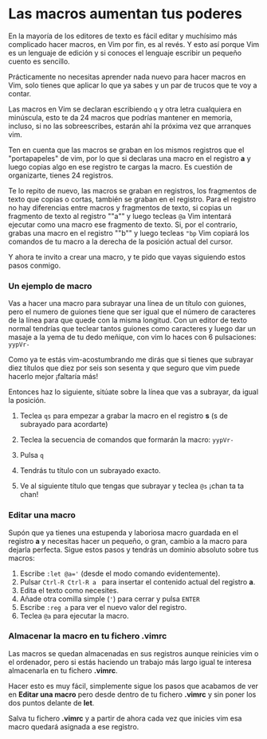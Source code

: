 # Las macros aumentan tus poderes 

En la mayoría de los editores de texto es fácil editar y muchísimo más complicado hacer macros, en Vim por fin, es al revés. Y esto así porque Vim es un lenguaje de edición y si conoces el lenguaje escribir un pequeño cuento es sencillo.

Prácticamente no necesitas aprender nada nuevo para hacer macros en Vim, solo tienes que aplicar lo que ya sabes y un par de trucos que te voy a contar.

Las macros en Vim se declaran escribiendo `q` y otra letra cualquiera en minúscula, esto te da 24 macros que podrías mantener en memoria, incluso, si no las sobreescribes, estarán ahí la próxima vez que arranques vim. 

Ten en cuenta que las macros se graban en los mismos registros que el "portapapeles" de vim, por lo que si declaras una macro en el registro **a** y luego copias algo en ese registro te cargas la macro. Es cuestión de organizarte, tienes 24 registros.

Te lo repito de nuevo, las macros se graban en registros, los fragmentos de texto que copias o cortas, también se graban en el registro. Para el registro no hay diferencias entre macros y fragmentos de texto, si copias un fragmento de texto al registro ""a"" y luego tecleas `@a` Vim intentará ejecutar como una macro ese fragmento de texto. Si, por el contrario, grabas una macro en el registro ""b"" y luego tecleas `"bp` Vim copiará los comandos de tu macro a la derecha de la posición actual del cursor.

Y ahora te invito a crear una macro, y te pido que vayas siguiendo estos pasos conmigo.

### Un ejemplo de macro

Vas a hacer una macro para subrayar una línea de un título con guiones, pero el numero de guiones tiene que ser igual que el número de caracteres de la línea para que quede con la misma longitud. Con un editor de texto normal tendrías que teclear tantos guiones como caracteres y luego dar un masaje a la yema de tu dedo meñique, con vim lo haces con 6 pulsaciones: `yypVr-`

Como ya te estás vim-acostumbrando me dirás que si tienes que subrayar diez títulos que diez por seis son sesenta y que seguro que vim puede hacerlo mejor ¡faltaría más! 

Entonces haz lo siguiente, sitúate sobre la línea que vas a subrayar, da igual la posición. 

1. Teclea `qs` para empezar a grabar la macro en el registro **s** (s de subrayado para acordarte)

2. Teclea la secuencia de comandos que formarán la macro: `yypVr-`

3. Pulsa `q`

4. Tendrás tu título con un subrayado exacto.

5. Ve al siguiente título que tengas que subrayar y teclea `@s` ¡chan ta ta chan!

   

### Editar una macro

Supón que ya tienes una estupenda y laboriosa macro guardada en el registro **a** y necesitas hacer un pequeño, o gran, cambio a la macro para dejarla perfecta. Sigue estos pasos y tendrás un dominio absoluto sobre tus macros:

1. Escribe `:let @a='` (desde el modo comando evidentemente).
2. Pulsar `Ctrl-R Ctrl-R a ` para insertar el contenido actual del registro **a**.
3. Edita el texto como necesites.
4. Añade otra comilla simple (`'`) para cerrar y pulsa `ENTER`
5. Escribe `:reg a` para ver el nuevo valor del registro.
6. Teclea `@a` para ejecutar la macro.

### Almacenar la macro en tu fichero .vimrc

Las macros se quedan almacenadas en sus registros aunque reinicies vim o el ordenador, pero si estás haciendo un trabajo más largo igual te interesa almacenarla en tu fichero **.vimrc**.

Hacer esto es muy fácil, simplemente sigue los pasos que acabamos de ver en **Editar una macro** pero desde dentro de tu fichero **.vimrc** y sin poner los dos puntos delante de **let**.

Salva tu fichero **.vimrc** y a partir de ahora cada vez que inicies vim esa macro quedará asignada a ese registro. 
